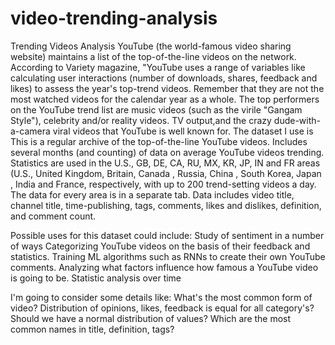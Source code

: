 # video-trending-analysis
Trending Videos Analysis
YouTube (the world-famous video sharing website) maintains a list of the top-of-the-line videos on the network. According to Variety magazine, "YouTube uses a range of variables
like calculating user interactions (number of downloads, shares, feedback and likes) to assess the year's top-trend videos. Remember that they are not the most watched videos 
for the calendar year as a whole. The top performers on the YouTube trend list are music videos (such as the virile "Gangam Style"), celebrity and/or reality videos.
TV output,and the crazy dude-with-a-camera viral videos that YouTube is well known for. The dataset I use is This is a regular archive of the top-of-the-line YouTube videos.
Includes several months (and counting) of data on average YouTube videos trending. Statistics are used in the U.S., GB, DE, CA, RU, MX, KR, JP, IN and FR areas (U.S., United Kingdom,
Britain, Canada , Russia, China , South Korea, Japan , India and France, respectively, with up to 200 trend-setting videos a day. The data for every area is in a separate tab.
Data includes video title, channel title, time-publishing, tags, comments, likes and dislikes, definition, and comment count.

Possible uses for this dataset could include:
Study of sentiment in a number of ways
Categorizing YouTube videos on the basis of their feedback and statistics.
Training ML algorithms such as RNNs to create their own YouTube comments.
Analyzing what factors influence how famous a YouTube video is going to be.
Statistic analysis over time


I'm going to consider some details like:
What's the most common form of video?
Distribution of opinions, likes, feedback is equal for all category's?
Should we have a normal distribution of values?
Which are the most common names in title, definition, tags?
